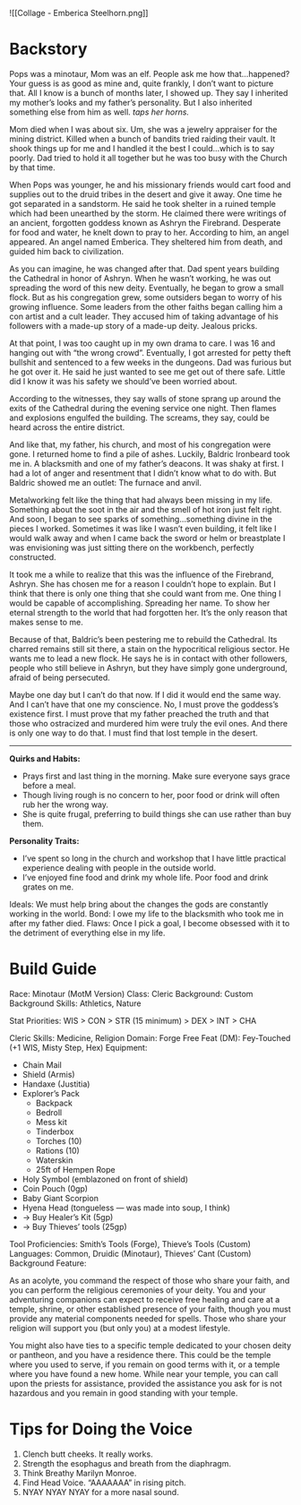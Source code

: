
![[Collage - Emberica Steelhorn.png]]
# Backstory
Pops was a minotaur, Mom was an elf. People ask me how that…happened? Your guess is as good as mine and, quite frankly, I don’t want to picture that. All I know is a bunch of months later, I showed up. They say I inherited my mother’s looks and my father’s personality. But I also inherited something else from him as well. *taps her horns.*
  
Mom died when I was about six. Um, she was a jewelry appraiser for the mining district. Killed when a bunch of bandits tried raiding their vault. It shook things up for me and I handled it the best I could…which is to say poorly. Dad tried to hold it all together but he was too busy with the Church by that time.

When Pops was younger, he and his missionary friends would cart food and supplies out to the druid tribes in the desert and give it away. One time he got separated in a sandstorm. He said he took shelter in a ruined temple which had been unearthed by the storm. He claimed there were writings of an ancient, forgotten goddess known as Ashryn the Firebrand. Desperate for food and water, he knelt down to pray to her. According to him, an angel appeared. An angel named Emberica. They sheltered him from death, and guided him back to civilization. 

As you can imagine, he was changed after that. Dad spent years building the Cathedral in honor of Ashryn. When he wasn’t working, he was out spreading the word of this new deity. Eventually, he began to grow a small flock. But as his congregation grew, some outsiders began to worry of his growing influence. Some leaders from the other faiths began calling him a con artist and a cult leader. They accused him of taking advantage of his followers with a made-up story of a made-up deity. Jealous pricks.

At that point, I was too caught up in my own drama to care. I was 16 and hanging out with “the wrong crowd”. Eventually, I got arrested for petty theft bullshit and sentenced to a few weeks in the dungeons. Dad was furious but he got over it. He said he just wanted to see me get out of there safe. Little did I know it was his safety we should’ve been worried about.

According to the witnesses, they say walls of stone sprang up around the exits of the Cathedral during the evening service one night. Then flames and explosions engulfed the building. The screams, they say, could be heard across the entire district.

And like that, my father, his church, and most of his congregation were gone. I returned home to find a pile of ashes. Luckily, Baldric Ironbeard took me in. A blacksmith and one of my father’s deacons. It was shaky at first. I had a lot of anger and resentment that I didn’t know what to do with. But Baldric showed me an outlet: The furnace and anvil.

Metalworking felt like the thing that had always been missing in my life. Something about the soot in the air and the smell of hot iron just felt right. And soon, I began to see sparks of something…something divine in the pieces I worked. Sometimes it was like I wasn’t even building, it felt like I would walk away and when I came back the sword or helm or breastplate I was envisioning was just sitting there on the workbench, perfectly constructed.

It took me a while to realize that this was the influence of the Firebrand, Ashryn. She has chosen me for a reason I couldn’t hope to explain. But I think that there is only one thing that she could want from me. One thing I would be capable of accomplishing. Spreading her name. To show her eternal strength to the world that had forgotten her. It’s the only reason that makes sense to me.

Because of that, Baldric’s been pestering me to rebuild the Cathedral. Its charred remains still sit there, a stain on the hypocritical religious sector. He wants me to lead a new flock. He says he is in contact with other followers, people who still believe in Ashryn, but they have simply gone underground, afraid of being persecuted.

Maybe one day but I can’t do that now. If I did it would end the same way. And I can’t have that one my conscience. No, I must prove the goddess’s existence first. I must prove that my father preached the truth and that those who ostracized and murdered him were truly the evil ones. And there is only one way to do that. I must find that lost temple in the desert. 

---
**Quirks and Habits:**
- Prays first and last thing in the morning. Make sure everyone says grace before a meal.
- Though living rough is no concern to her, poor food or drink will often rub her the wrong way.
- She is quite frugal, preferring to build things she can use rather than buy them.

**Personality Traits:**
- I’ve spent so long in the church and workshop that I have little practical experience dealing with people in the outside world.
- I’ve enjoyed fine food and drink my whole life. Poor food and drink grates on me.

Ideals: We must help bring about the changes the gods are constantly working in the world.
Bond: I owe my life to the blacksmith who took me in after my father died.
Flaws: Once I pick a goal, I become obsessed with it to the detriment of everything else in my life.

# Build Guide
Race: Minotaur (MotM Version)
Class: Cleric
Background: Custom
Background Skills: Athletics, Nature

Stat Priorities: WIS > CON > STR (15 minimum) > DEX > INT > CHA

Cleric Skills: Medicine, Religion
Domain: Forge
Free Feat (DM): Fey-Touched (+1 WIS, Misty Step, Hex)
Equipment:
- Chain Mail
- Shield (Armis)
- Handaxe (Justitia)
- Explorer’s Pack
	- Backpack
	- Bedroll
	- Mess kit
    - Tinderbox
    - Torches (10)
    - Rations (10)
    - Waterskin
    - 25ft of Hempen Rope
- Holy Symbol (emblazoned on front of shield)
- Coin Pouch (0gp)
- Baby Giant Scorpion
- Hyena Head (tongueless — was made into soup, I think)
- -> Buy Healer’s Kit (5gp)
- -> Buy Thieves’ tools (25gp)

Tool Proficiencies: Smith’s Tools (Forge), Thieve’s Tools (Custom)
Languages: Common, Druidic (Minotaur), Thieves’ Cant (Custom)
Background Feature: 

As an acolyte, you command the respect of those who share your faith, and you can perform the religious ceremonies of your deity. You and your adventuring companions can expect to receive free healing and care at a temple, shrine, or other established presence of your faith, though you must provide any material components needed for spells. Those who share your religion will support you (but only you) at a modest lifestyle.

You might also have ties to a specific temple dedicated to your chosen deity or pantheon, and you have a residence there. This could be the temple where you used to serve, if you remain on good terms with it, or a temple where you have found a new home. While near your temple, you can call upon the priests for assistance, provided the assistance you ask for is not hazardous and you remain in good standing with your temple.
# Tips for Doing the Voice

1. Clench butt cheeks. It really works.
2. Strength the esophagus and breath from the diaphragm.
3. Think Breathy Marilyn Monroe.
4. Find Head Voice. “AAAAAAA” in rising pitch.
5. NYAY NYAY NYAY for a more nasal sound.